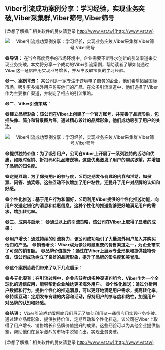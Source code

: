 ## **Viber引流成功案例分享：学习经验，实现业务突破,Viber采集群,Viber筛号,Viber筛号**

[😍想了解推广相关软件的朋友请登录 http://www.vst.tw](http://www.vst.tw)

 <center><img src="https://vst.tw/MP4/tuiguang/png/8.png" alt="Viber引流成功案例分享：学习经验，实现业务突破,Viber采集群,Viber筛号,Viber筛号"></center>

**😄导语：**
在当今高度竞争的市场环境中，企业需要不断寻求创新的引流渠道来实现业务突破。本文将分享一个成功的Viber引流案例，帮助读者了解如何通过Viber这一通信应用实现业务增长，并从中汲取宝贵的学习经验。

**😄一、案例背景：**
某公司是一家专注于跨境电子商务的企业，他们希望拓展国际市场，吸引更多海外用户购买他们的产品。在众多引流渠道中，他们选择了Viber作为主要推广渠道，并制定了相应的引流策略。

**😄二、Viber引流策略：**

**😄建立品牌形象：该公司在Viber上创建了一个官方账号，并完善了品牌形象，包括头像、简介和背景图片等。通过精心设计的品牌形象，他们成功吸引了用户的关注。**

 <center><img src="https://vst.tw/MP4/tuiguang/png/8.png" alt="Viber引流成功案例分享：学习经验，实现业务突破,Viber采集群,Viber筛号,Viber筛号"></center>

**😄提供独特价值：为了吸引用户，公司在Viber上开展了一系列独特的活动和优惠，如限时促销、折扣码和礼品赠送等。这些优惠激发了用户的购买欲望，并增加了品牌的知名度。**

**😄定期互动：为了保持用户的参与度，公司定期发布有趣的内容和活动，如投票、问答、抽奖等。这些互动不仅增加了用户粘性，还提升了用户对品牌的认知和好感。**

**😄个性化推送：基于用户行为和偏好，公司利用Viber提供的个性化推送功能，向用户发送定制化的消息和优惠信息。这种个性化的推送能够更好地满足用户的需求，增加转化率。**

**😄三、成果与启示：**
**😄通过以上的引流策略，该公司在Viber上取得了显著的成果：**

**😄用户增长：通过持续的引流努力，该公司成功吸引了大量海外用户加入并购买他们的产品。**
**😄销售增长：Viber成为该公司最重要的销售渠道之一，为企业带来了可观的销售额。**
**😄品牌价值提升：通过在Viber上展示专业形象和提供独特价值，该公司成功树立了良好的品牌形象，提升了品牌的知名度和美誉度。**

**😄这个案例给我们带来了以下几点启示：**

**😄多元化渠道：在引流过程中，企业应该考虑多种渠道的组合，Viber作为一个全球化的通信应用，能够帮助企业触达更多海外用户。**
**😄个性化推送：通过分析用户数据和行为，提供个性化的推送消息，可以更好地满足用户需求，提高转化率。**
**😄持续互动：定期发布有趣的内容和活动，保持用户的参与度和粘性，加强用户对品牌的认知和好感。**

**😄结语：**
Viber引流成功案例向我们展示了如何利用这一通信应用实现业务突破。通过建立品牌形象、提供独特价值、定期互动和个性化推送，该公司在Viber上取得了用户增长、销售增长和品牌价值提升的成果。这些经验可以为其他企业提供借鉴，帮助他们在竞争激烈的市场中脱颖而出，实现业务突破。

[😍想了解推广相关软件的朋友请登录 http://www.vst.tw](http://www.vst.tw)



